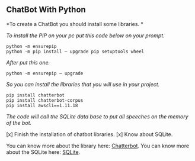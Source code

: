 ## ChatBot With Python

*To create a ChatBot you should install some libraries. *

*To install the PIP on your pc put this code below on your prompt.*
```
python -m ensurepip
python -m pip install — upgrade pip setuptools wheel
```
*After put this one.*
```
python -m ensurepip — upgrade
```

*So you can install the libraries that you will use in your project.*
```
pip install chatterbot
pip install chatterbot-corpus
pip install awscli==1.11.18
```

*The code will call the SQLite data base to put all speeches on the memory of the bot.*

[x] Finish the installation of chatbot libraries.
[x] Know about SQLite.

You can know more about the library here: [Chatterbot](https://chatterbot.readthedocs.io/en/stable/).
You can know more about the SQLite here: [SQLite](https://www.sqlite.org/index.html).
